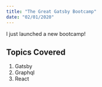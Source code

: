 ```yaml
---
title: "The Great Gatsby Bootcamp"
date: "02/01/2020"
---
```


I just launched a new bootcamp!

## Topics Covered

1. Gatsby
2. Graphql
3. React
